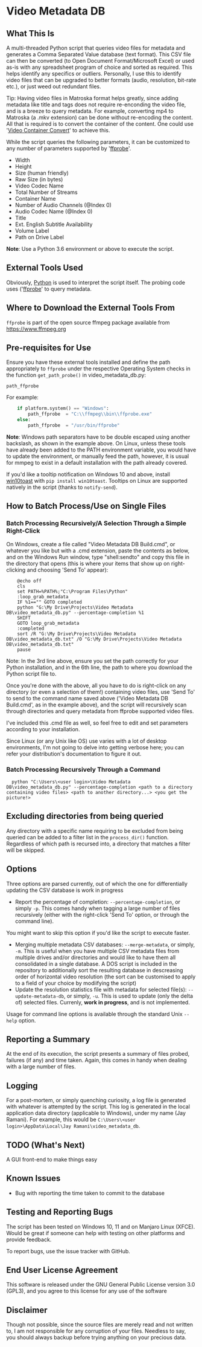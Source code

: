 # Video Metadata DB

## What This Is
A multi-threaded Python script that queries video files for metadata and generates a Comma Separated Value database (text format). This CSV file can then be converted (to Open Document Format/Microsoft Excel) or used as-is with any spreadsheet program of choice and sorted as required. This helps identify any specifics or outliers. Personally, I use this to identify video files that can be upgraded to better formats (audio, resolution, bit-rate etc.), or just weed out redundant files.

Tip: Having video files in Matroska format helps greatly, since adding metadata like title and tags does not require re-enconding the video file, and is a breeze to query metadata. For example, converting mp4 to Matroska (a .mkv extension) can be done without re-encoding the content. All that is required is to convert the container of the content. One could use '[Video Container Convert](https://github.com/jay-ramani/video_container_convert)' to achieve this.

While the script queries the following parameters, it can be customized to any number of parameters supported by '[ffprobe](https://www.ffmpeg.org/)'.
* Width
* Height
* Size (human friendly)
* Raw Size (in bytes)
* Video Codec Name
* Total Number of Streams
* Container Name
* Number of Audio Channels (@Index 0)
* Audio Codec Name (@Index 0)
* Title
* Ext. English Subtitle Availability
* Volume Label
* Path on Drive Label

**Note**: Use a Python 3.6 environment or above to execute the script.

## External Tools Used
Obviously, [Python](https://www.python.org) is used to interpret the script itself. The probing code uses ('[ffprobe](https://www.ffmpeg.org/)' to query metadata.

## Where to Download the External Tools From
`ffprobe` is part of the open source ffmpeg package available from https://www.ffmpeg.org

## Pre-requisites for Use
Ensure you have these external tools installed and define the path appropriately to `ffprobe` under the respective Operating System checks in the function `get_path_probe()` in video_metadata_db.py:

```
path_ffprobe
```

For example:
```python
	if platform.system() == "Windows":
		path_ffprobe  = "C:\\ffmpeg\\bin\\ffprobe.exe"
	else:
		path_ffprobe  = "/usr/bin/ffprobe"
```
**Note**: Windows path separators have to be double escaped using another backslash, as shown in the example above. On Linux, unless these tools have already been added to the PATH environment variable, you would have to update the environment, or manually feed the path, however, it is usual for mmpeg to exist in a default installation with the path already covered.

If you'd like a tooltip notification on Windows 10 and above, install [win10toast](https://pypi.org/project/win10toast/) with `pip install win10toast`. Tooltips on Linux are supported natively in the script (thanks to `notify-send`).

## How to Batch Process/Use on Single Files
### Batch Processing Recursively/A Selection Through a Simple Right-Click
  On Windows, create a file called "Video Metadata DB Build.cmd", or whatever you like but with a .cmd extension, paste the contents as below, and on the Windows Run window, type "shell:sendto" and copy this file in the directory that opens (this is where your items that show up on right-clicking and choosing 'Send To' appear):
```batch
	@echo off
	cls
	set PATH=%PATH%;"C:\Program Files\Python"
	:loop_grab_metadata
	IF %1=="" GOTO completed
	python "G:\My Drive\Projects\Video Metadata DB\video_metadata_db.py" --percentage-completion %1
	SHIFT
	GOTO loop_grab_metadata
	:completed
	sort /R "G:\My Drive\Projects\Video Metadata DB\video_metadata_db.txt" /O "G:\My Drive\Projects\Video Metadata DB\video_metadata_db.txt"
	pause
```
  Note: In the 3rd line above, ensure you set the path correctly for your Python installation, and in the 6th line, the path to where you download the Python script file to.

  Once you're done with the above, all you have to do is right-click on any directory (or even a selection of them!) containing video files, use 'Send To' to send to the command name saved above ('Video Metadata DB Build.cmd', as in the example above), and the script will recursively scan through directories and query metadata from ffprobe supported video files.
  
  I've included this .cmd file as well, so feel free to edit and set parameters according to your installation.

  Since Linux (or any Unix like OS) use varies with a lot of desktop environments, I'm not going to delve into getting verbose here; you can refer your distribution's documentation to figure it out.

### Batch Processing Recursively Through a Command
```
  python "C:\Users\<user login>\Video Metadata DB\video_metadata_db.py" --percentage-completion <path to a directory containing video files> <path to another directory...> <you get the picture!>
```

## Excluding directories from being queried
Any directory with a specific name requiring to be excluded from being queried can be added to a filter list in the `process_dir()` function. Regardless of which path is recursed into, a directory that matches a filter will be skipped.

## Options
Three options are parsed currently, out of which the one for differentially updating the CSV database is work in progress

* Report the percentage of completion: `--percentage-completion`, or simply `-p`. This comes handy when tagging a large number of files recursively (either with the right-click 'Send To' option, or through the command line).

You might want to skip this option if you'd like the script to execute faster.
* Merging multiple metadata CSV databases: `--merge-metadata`, or simply, `-m`. This is useful when you have multiple CSV metadata files from multiple drives and/or directories and would like to have them all consolidated in a single database. A DOS script is included in the repository to additionally sort the resulting database in descreasing order of horizontal video resolution (the sort can be customised to apply to a field of your choice by modiifying the script)
* Update the resolution statistics file with metadata for selected file(s): `--update-metadata-db`, or simply, `-u`. This is used to update (only the delta of) selected files. Currenly, **work in progress**, and is not implemented.

Usage for command line options is available through the standard Unix `--help` option.

## Reporting a Summary
At the end of its execution, the script presents a summary of files probed, failures (if any) and time taken. Again, this comes in handy when dealing with a large number of files.

## Logging
For a post-mortem, or simply quenching curiosity, a log file is generated with whatever is attempted by the script. This log is generated in the local application data directory (applicable to Windows), under my name (Jay Ramani). For example, this would be `C:\Users\<user login>\AppData\Local\Jay Ramani\video_metadata_db`.

## TODO (What's Next)
A GUI front-end to make things easy

## Known Issues
* Bug with reporting the time taken to commit to the database

## Testing and Reporting Bugs
The script has been tested on Windows 10, 11 and on Manjaro Linux (XFCE). Would be great if someone can help with testing on other platforms and provide feedback.

To report bugs, use the issue tracker with GitHub.

## End User License Agreement
This software is released under the GNU General Public License version 3.0 (GPL3), and you agree to this license for any use of the software

## Disclaimer
Though not possible, since the source files are merely read and not written to, I am not responsible for any corruption of your files. Needless to say, you should always backup before trying anything on your precious data.
